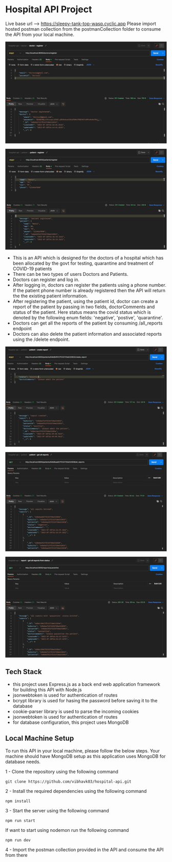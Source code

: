 # Hospital API Project

Live base url --> https://sleepy-tank-top-wasp.cyclic.app
Please import hosted postman collection from the postmanCollection folder to consume the API from your local machine.

![](assets/screenshots/doctor_register.JPG)

![](assets/screenshots/patient_register.JPG)

- This is an API which is designed for the doctors of a hospital which has been allocated by the
  govt for testing, quarantine and treatment of COVID-19 patients<br>
- There can be two types of users Doctors and Patients.<br>
- Doctors can register and log in.<br>
- After logging in, doctors can register the patients using a phone number. If the patient phone number is already registered then the API will return the the existing patient information.<br>
- After registering the patient, using the patient id, doctor can create a report of the patient by passing in two fields, doctorComments and status of the patient. Here status means the covid status which is denoted by the following enum fields: 'negative', 'postive', 'quarantine'.
- Doctors can get all the reports of the patient by consuming /all_reports endpoint<br>
- Doctors can also delete the patient information and associated reports using the /delete endpoint.<br>

![](assets/screenshots/create_report.JPG)

![](assets/screenshots/patient_all_reports.JPG)

![](assets/screenshots/reports_by_status.JPG)

## Tech Stack

- this project uses Express.js as a back end web application framework for building this API with Node.js<br>
- jsonwebtoken is used for authentication of routes<br>
- bcrypt library is used for hasing the password before saving it to the database<br>
- cookie-parser library is used to parse the incoming cookies<br>
- jsonwebtoken is used for authentication of routes<br>
- for database configuration, this project uses MongoDB<br>

## Local Machine Setup

To run this API in your local machine, please follow the below steps. Your machine should have MongoDB setup as this application uses MongoDB for database needs.

1 - Clone the repository using the following command

```
git clone https://github.com/vibhavk03/hospital-api.git
```

2 - Install the required dependencies using the following command

```
npm install
```

3 - Start the server using the following command

```
npm run start
```

If want to start using nodemon run the following command

```
npm run dev
```

4 - Import the postman collection provided in the API and consume the API from there
